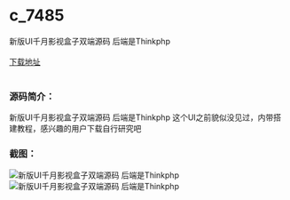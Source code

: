 # c_7485
新版UI千月影视盒子双端源码 后端是Thinkphp
<br/></br>
[下载地址](https://www.uuid2.com/7485.html "下载地址")
<br/></br>
<h3>源码简介：</h3>
<p>新版UI千月影视盒子双端源码 后端是Thinkphp
这个UI之前貌似没见过，内带搭建教程，感兴趣的用户下载自行研究吧<p>
<h3>截图：</h3>
<img src="https://www.uuid2.com/wp-content/uploads/img/uimage/13951632720912.gif" alt="新版UI千月影视盒子双端源码 后端是Thinkphp"><img src="https://www.uuid2.com/wp-content/uploads/img/uimage/59801632720912.gif" alt="新版UI千月影视盒子双端源码 后端是Thinkphp">
